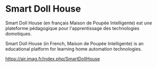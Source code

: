 # Smart Doll House

Smart Doll House (en français Maison de Poupée Intelligente) est une plateforme pédagogique pour l'apprentissage des technologies domotiques. 

Smart Doll House (in French, Maison de Poupée Intelligente) is an educational platform for learning home automation technologies.

https://air.imag.fr/index.php/SmartDollHouse
